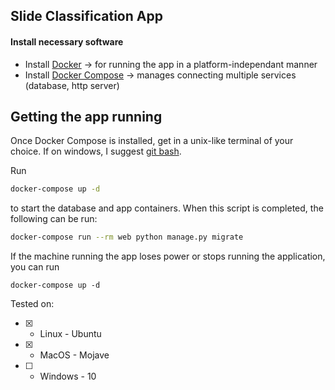## Slide Classification App


#### Install necessary software

 - Install [Docker](https://docs.docker.com/v17.12/install) -> for running the app in a platform-independant manner
 - Install [Docker Compose](https://docs.docker.com/compose/install) -> manages connecting multiple services (database, http server)

## Getting the app running

Once Docker Compose is installed, get in a unix-like terminal of your choice. If on windows, I suggest [git bash](http://gitbash.org').

Run
```bash
docker-compose up -d
```
to start the database and app containers. When this script is completed, the following can be run:

```bash
docker-compose run --rm web python manage.py migrate
```

If the machine running the app loses power or stops running the application, you can run
```
docker-compose up -d
```
Tested on:
 - [x] - Linux - Ubuntu
 - [x] - MacOS - Mojave
 - [ ] - Windows - 10
